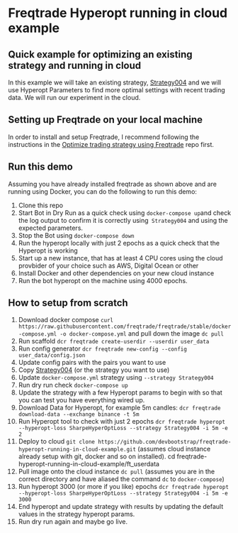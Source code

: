 # Freqtrade Hyperopt running in cloud example

## Quick example for optimizing an existing strategy and running in cloud

In this example we will take an existing strategy, [Strategy004](https://github.com/freqtrade/freqtrade-strategies/blob/master/user_data/strategies/Strategy004.py) and we will use Hyperopt Parameters to find more optimal settings with recent trading data. We will run our experiment in the cloud.

## Setting up Freqtrade on your local machine

In order to install and setup Freqtrade, I recommend following the instructions in the [Optimize trading strategy using Freqtrade](https://github.com/devbootstrap/optimize-trading-strategy-using-freqtrade) repo first.

## Run this demo

Assuming you have already installed freqtrade as shown above and are running using Docker, you can do the following to run this demo:

1. Clone this repo
1. Start Bot in Dry Run as a quick check using `docker-compose up`and check the log output to confirm it is correctly using` Strategy004` and using the expected parameters.
1. Stop the Bot using `docker-compose down`
1. Run the hyperopt locally with just 2 epochs as a quick check that the Hyperopt is working
1. Start up a new instance, that has at least 4 CPU cores using the cloud provbider of your choice such as AWS, Digital Ocean or other
1. Install Docker and other dependencies on your new cloud instance
1. Run the bot hyperopt on the machine using 4000 epochs.

## How to setup from scratch

1. Download docker compose `curl https://raw.githubusercontent.com/freqtrade/freqtrade/stable/docker-compose.yml -o docker-compose.yml` and pull down the image `dc pull`
1. Run scaffold `dcr freqtrade create-userdir --userdir user_data`
1. Run config generator `dcr freqtrade new-config --config user_data/config.json`
1. Update config pairs with the pairs you want to use
1. Copy [Strategy004](https://github.com/freqtrade/freqtrade-strategies/blob/master/user_data/strategies/Strategy004.py) (or the strategy you want to use)
1. Update `docker-compose.yml` strategy using `--strategy Strategy004`
1. Run dry run check `docker-compose up`
1. Update the strategy with a few Hyperopt params to begin with so that you can test you have everything wired up.
1. Download Data for Hyperopt, for example 5m candles: `dcr freqtrade download-data --exchange binance -t 5m`
1. Run Hyperopt tool to check with just 2 epochs `dcr freqtrade hyperopt --hyperopt-loss SharpeHyperOptLoss --strategy Strategy004 -i 5m -e 2`
1. Deploy to cloud `git clone https://github.com/devbootstrap/freqtrade-hyperopt-running-in-cloud-example.git` (assumes cloud instance already setup with git, docker and so on installed).
  cd freqtrade-hyperopt-running-in-cloud-example/ft_userdata
1. Pull image onto the cloud instance `dc pull` (assumes you are in the correct directory and have aliased the command `dc` to `docker-compose`)
1. Run hyperopt 3000 (or more if you like) epochs `dcr freqtrade hyperopt --hyperopt-loss SharpeHyperOptLoss --strategy Strategy004 -i 5m -e 3000`
1. End hyperopt and update strategy with results by updating the default values in the strategy hyperopt params.
1. Run dry run again and maybe go live.